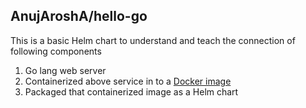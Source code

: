 ## AnujAroshA/hello-go

This is a basic Helm chart to understand and teach the connection of following components

1. Go lang web server
2. Containerized above service in to a [Docker image](https://hub.docker.com/repository/docker/anujarosha/hello-go)
3. Packaged that containerized image as a Helm chart

